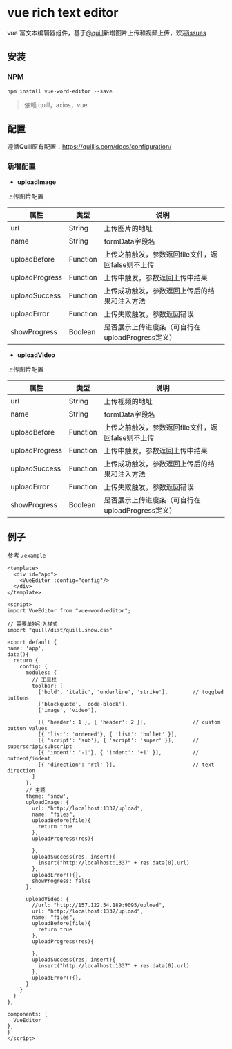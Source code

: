 # vue rich text editor

vue 富文本编辑器组件，基于[@quill](https://quilljs.com)新增图片上传和视频上传，欢迎[issues](https://github.com/hsian/vue-word-editor/issues)



## 安装



### NPM

```
npm install vue-word-editor --save 
```

> 依赖 quill，axios，vue



## 配置

遵循Quill原有配置：https://quilljs.com/docs/configuration/



### 新增配置

* **uploadImage**

上传图片配置

| 属性           | 类型     | 说明                                              |
| -------------- | -------- | ------------------------------------------------- |
| url            | String   | 上传图片的地址                                    |
| name           | String   | formData字段名                                    |
| uploadBefore   | Function | 上传之前触发，参数返回file文件，返回false则不上传 |
| uploadProgress | Function | 上传中触发，参数返回上传中结果                    |
| uploadSuccess  | Function | 上传成功触发，参数返回上传后的结果和注入方法      |
| uploadError    | Function | 上传失败触发，参数返回错误                        |
| showProgress   | Boolean  | 是否展示上传进度条（可自行在uploadProgress定义）  |



- **uploadVideo**

上传图片配置

| 属性           | 类型     | 说明                                              |
| -------------- | -------- | ------------------------------------------------- |
| url            | String   | 上传视频的地址                                    |
| name           | String   | formData字段名                                    |
| uploadBefore   | Function | 上传之前触发，参数返回file文件，返回false则不上传 |
| uploadProgress | Function | 上传中触发，参数返回上传中结果                    |
| uploadSuccess  | Function | 上传成功触发，参数返回上传后的结果和注入方法      |
| uploadError    | Function | 上传失败触发，参数返回错误                        |
| showProgress   | Boolean  | 是否展示上传进度条（可自行在uploadProgress定义）  |



## 例子

参考 `/example`

````
<template>
  <div id="app">
    <VueEditor :config="config"/>
  </div>
</template>
````



  ```
<script>
import VueEditor from "vue-word-editor";

// 需要单独引入样式
import "quill/dist/quill.snow.css"

export default {
  name: 'app',
  data(){
    return {
      config: {
        modules: { 
          // 工具栏
          toolbar: [
            ['bold', 'italic', 'underline', 'strike'],        // toggled buttons
            ['blockquote', 'code-block'],
            ['image', 'video'],

            [{ 'header': 1 }, { 'header': 2 }],               // custom button values
            [{ 'list': 'ordered'}, { 'list': 'bullet' }],
            [{ 'script': 'sub'}, { 'script': 'super' }],      // superscript/subscript
            [{ 'indent': '-1'}, { 'indent': '+1' }],          // outdent/indent
            [{ 'direction': 'rtl' }],                         // text direction
          ]
        },
        // 主题
        theme: 'snow',
        uploadImage: {
          url: "http://localhost:1337/upload",
          name: "files",
          uploadBefore(file){
            return true
          },
          uploadProgress(res){

          },
          uploadSuccess(res, insert){
            insert("http://localhost:1337" + res.data[0].url)
          },
          uploadError(){},
          showProgress: false
        },

        uploadVideo: {
          //url: "http://157.122.54.189:9095/upload",
          url: "http://localhost:1337/upload",
          name: "files",
          uploadBefore(file){
            return true
          },
          uploadProgress(res){

          },
          uploadSuccess(res, insert){
            insert("http://localhost:1337" + res.data[0].url)
          },
          uploadError(){},
        }
      }
    }
  },

  components: {
    VueEditor
  },
}
</script>
  ```

